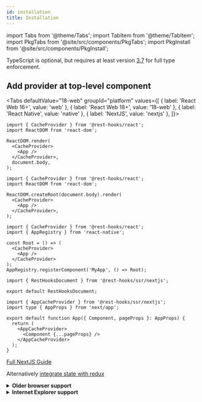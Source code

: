 ```yaml
---
id: installation
title: Installation
---
```


import Tabs from '@theme/Tabs';
import TabItem from '@theme/TabItem';
import PkgTabs from '@site/src/components/PkgTabs';
import PkgInstall from '@site/src/components/PkgInstall';

<PkgTabs pkgs="@rest-hooks/react @rest-hooks/test @rest-hooks/hooks @rest-hooks/rest" />

TypeScript is optional, but requires at least version [3.7](https://www.typescriptlang.org/docs/handbook/release-notes/typescript-3-7.html#more-recursive-type-aliases) for full type enforcement.

## Add provider at top-level component

<Tabs
defaultValue="18-web"
groupId="platform"
values={[
{ label: 'React Web 16+', value: 'web' },
{ label: 'React Web 18+', value: '18-web' },
{ label: 'React Native', value: 'native' },
{ label: 'NextJS', value: 'nextjs' },
]}>
<TabItem value="web">

```tsx title="/index.tsx"
import { CacheProvider } from '@rest-hooks/react';
import ReactDOM from 'react-dom';

ReactDOM.render(
  <CacheProvider>
    <App />
  </CacheProvider>,
  document.body,
);
```

</TabItem>

<TabItem value="18-web">

```tsx title="/index.tsx"
import { CacheProvider } from '@rest-hooks/react';
import ReactDOM from 'react-dom';

ReactDOM.createRoot(document.body).render(
  <CacheProvider>
    <App />
  </CacheProvider>,
);
```

</TabItem>

<TabItem value="native">

```tsx title="/index.tsx"
import { CacheProvider } from '@rest-hooks/react';
import { AppRegistry } from 'react-native';

const Root = () => (
  <CacheProvider>
    <App />
  </CacheProvider>
);
AppRegistry.registerComponent('MyApp', () => Root);
```

</TabItem>

<TabItem value="nextjs">

<PkgInstall pkgs="@rest-hooks/ssr @rest-hooks/redux redux" />

```tsx title="pages/_document.tsx"
import { RestHooksDocument } from '@rest-hooks/ssr/nextjs';

export default RestHooksDocument;
```

```tsx  title="pages/_app.tsx"
import { AppCacheProvider } from '@rest-hooks/ssr/nextjs';
import type { AppProps } from 'next/app';

export default function App({ Component, pageProps }: AppProps) {
  return (
    <AppCacheProvider>
      <Component {...pageProps} />
    </AppCacheProvider>
  );
}
```

[Full NextJS Guide](../guides/ssr.md#nextjs)

</TabItem>
</Tabs>

Alternatively [integrate state with redux](../guides/redux.md)

<details><summary><b>Older browser support</b></summary>

If your application targets older browsers (a few years or more), be sure to load polyfills.
Typically this is done with [@babel/preset-env useBuiltIns: 'entry'](https://babeljs.io/docs/en/babel-preset-env#usebuiltins),
coupled with importing [core-js](https://www.npmjs.com/package/core-js) at the entrypoint of your application.

This ensures only the needed polyfills for your browser support targets are included in your application bundle.

</details>
<details><summary><b>Internet Explorer support</b></summary>

If you see `Uncaught TypeError: Class constructor Resource cannot be invoked without 'new'`,
follow the instructions to [add legacy browser support to packages](../guides/legacy-browser)

</details>
